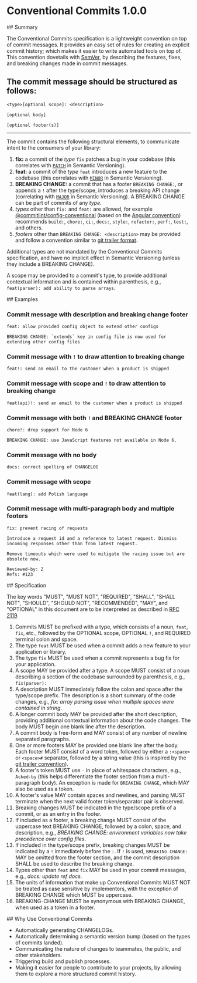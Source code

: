 <!--
[meta]
source = "https://www.conventionalcommits.org/en/"
retrieved = "2025-10-01"
-->

# Conventional Commits 1.0.0

<summary>
  ## Summary

  The Conventional Commits specification is a lightweight convention on top of commit messages.
  It provides an easy set of rules for creating an explicit commit history;
  which makes it easier to write automated tools on top of.
  This convention dovetails with [SemVer](http://semver.org),
  by describing the features, fixes, and breaking changes made in commit messages.

  The commit message should be structured as follows:
  ---

  ```
  <type>[optional scope]: <description>

  [optional body]

  [optional footer(s)]
  ```
  ---

  The commit contains the following structural elements, to communicate intent to the
  consumers of your library:

  1. **fix:** a commit of the _type_ `fix` patches a bug in your codebase (this correlates with [`PATCH`](http://semver.org/#summary) in Semantic Versioning).
  1. **feat:** a commit of the _type_ `feat` introduces a new feature to the codebase (this correlates with [`MINOR`](http://semver.org/#summary) in Semantic Versioning).
  1. **BREAKING CHANGE:** a commit that has a footer `BREAKING CHANGE:`, or appends a `!` after the type/scope, introduces a breaking API change (correlating with [`MAJOR`](http://semver.org/#summary) in Semantic Versioning).
  A BREAKING CHANGE can be part of commits of any _type_.
  1. _types_ other than `fix:` and `feat:` are allowed, for example [@commitlint/config-conventional](https://github.com/conventional-changelog/commitlint/tree/master/%40commitlint/config-conventional) (based on the [Angular convention](https://github.com/angular/angular/blob/22b96b9/CONTRIBUTING.md#-commit-message-guidelines)) recommends `build:`, `chore:`,
    `ci:`, `docs:`, `style:`, `refactor:`, `perf:`, `test:`, and others.
  1. _footers_ other than `BREAKING CHANGE: <description>` may be provided and follow a convention similar to
    [git trailer format](https://git-scm.com/docs/git-interpret-trailers).

  Additional types are not mandated by the Conventional Commits specification, and have no implicit effect in Semantic Versioning (unless they include a BREAKING CHANGE).

  A scope may be provided to a commit's type, to provide additional contextual information and is contained within parenthesis, e.g., `feat(parser): add ability to parse arrays`.
</summary>

<examples>
  ## Examples

  ### Commit message with description and breaking change footer
  ```
  feat: allow provided config object to extend other configs

  BREAKING CHANGE: `extends` key in config file is now used for extending other config files
  ```

  ### Commit message with `!` to draw attention to breaking change
  ```
  feat!: send an email to the customer when a product is shipped
  ```

  ### Commit message with scope and `!` to draw attention to breaking change
  ```
  feat(api)!: send an email to the customer when a product is shipped
  ```

  ### Commit message with both `!` and BREAKING CHANGE footer
  ```
  chore!: drop support for Node 6

  BREAKING CHANGE: use JavaScript features not available in Node 6.
  ```

  ### Commit message with no body
  ```
  docs: correct spelling of CHANGELOG
  ```

  ### Commit message with scope
  ```
  feat(lang): add Polish language
  ```

  ### Commit message with multi-paragraph body and multiple footers
  ```
  fix: prevent racing of requests

  Introduce a request id and a reference to latest request. Dismiss
  incoming responses other than from latest request.

  Remove timeouts which were used to mitigate the racing issue but are
  obsolete now.

  Reviewed-by: Z
  Refs: #123
  ```
</examples>

<specification>
  ## Specification

  The key words "MUST", "MUST NOT", "REQUIRED", "SHALL", "SHALL NOT", "SHOULD", "SHOULD NOT", "RECOMMENDED", "MAY", and "OPTIONAL" in this document are to be interpreted as described in [RFC 2119](https://www.ietf.org/rfc/rfc2119.txt).

  1. Commits MUST be prefixed with a type, which consists of a noun, `feat`, `fix`, etc., followed
    by the OPTIONAL scope, OPTIONAL `!`, and REQUIRED terminal colon and space.
  1. The type `feat` MUST be used when a commit adds a new feature to your application or library.
  1. The type `fix` MUST be used when a commit represents a bug fix for your application.
  1. A scope MAY be provided after a type. A scope MUST consist of a noun describing a
    section of the codebase surrounded by parenthesis, e.g., `fix(parser):`
  1. A description MUST immediately follow the colon and space after the type/scope prefix.
  The description is a short summary of the code changes, e.g., _fix: array parsing issue when multiple spaces were contained in string_.
  1. A longer commit body MAY be provided after the short description, providing additional contextual information about the code changes. The body MUST begin one blank line after the description.
  1. A commit body is free-form and MAY consist of any number of newline separated paragraphs.
  1. One or more footers MAY be provided one blank line after the body. Each footer MUST consist of
  a word token, followed by either a `:<space>` or `<space>#` separator, followed by a string value (this is inspired by the
    [git trailer convention](https://git-scm.com/docs/git-interpret-trailers)).
  1. A footer's token MUST use `-` in place of whitespace characters, e.g., `Acked-by` (this helps differentiate
    the footer section from a multi-paragraph body). An exception is made for `BREAKING CHANGE`, which MAY also be used as a token.
  1. A footer's value MAY contain spaces and newlines, and parsing MUST terminate when the next valid footer
    token/separator pair is observed.
  1. Breaking changes MUST be indicated in the type/scope prefix of a commit, or as an entry in the
    footer.
  1. If included as a footer, a breaking change MUST consist of the uppercase text BREAKING CHANGE, followed by a colon, space, and description, e.g.,
  _BREAKING CHANGE: environment variables now take precedence over config files_.
  1. If included in the type/scope prefix, breaking changes MUST be indicated by a
    `!` immediately before the `:`. If `!` is used, `BREAKING CHANGE:` MAY be omitted from the footer section,
    and the commit description SHALL be used to describe the breaking change.
  1. Types other than `feat` and `fix` MAY be used in your commit messages, e.g., _docs: update ref docs._
  1. The units of information that make up Conventional Commits MUST NOT be treated as case sensitive by implementors, with the exception of BREAKING CHANGE which MUST be uppercase.
  1. BREAKING-CHANGE MUST be synonymous with BREAKING CHANGE, when used as a token in a footer.

</specification>

<rationale>
  ## Why Use Conventional Commits

  * Automatically generating CHANGELOGs.
  * Automatically determining a semantic version bump (based on the types of commits landed).
  * Communicating the nature of changes to teammates, the public, and other stakeholders.
  * Triggering build and publish processes.
  * Making it easier for people to contribute to your projects, by allowing them to explore
    a more structured commit history.
</rationale>
